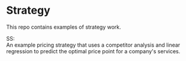 # Strategy
This repo contains examples of strategy work.

SS:  
An example pricing strategy that uses a competitor analysis and linear regression to predict the optimal price point for a company's services. 
